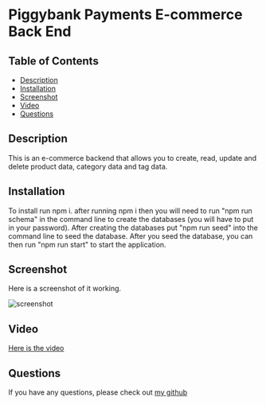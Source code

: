# Piggybank Payments E-commerce Back End

  ## Table of Contents
  * [Description](#description)
  * [Installation](#installation)
  * [Screenshot](#screenshot)
  * [Video](#video)
  * [Questions](#questions)

  ## Description

This is an e-commerce backend that allows you to create, read, update and delete product data, category data and tag data. 

  ## Installation

  To install run npm i. after running npm i then you will need to run "npm run schema" in the command line to create the databases (you will have to put in your password). After creating the databases put "npm run seed" into the command line to seed the database. After you seed the database, you can then run "npm run start" to start the application.

  ## Screenshot
  Here is a screenshot of it working.

  ![screenshot](./images/trackyoursuitsscreenshot.png)

  ## Video
  [Here is the video](./images/Trackyoursuitsvid.webm)


  ## Questions
  
  If you have any questions, please check out [my github](https://github.com/Naomilounsbury/piggybank-payments) 